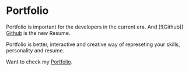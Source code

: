 # Portfolio
Portfolio is important for the developers in the current era. And [![Github]] <a href="https://github.com/">Github</a> is the new Resume.

Portfolio is better, interactive and creative way of represeting your skills, personality and resume.

Want to check my <a href="https://m-usman-tahir.github.io/Portfolio">Portfolio</a>. 
